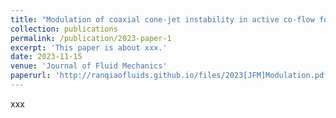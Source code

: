 ```yaml
---
title: "Modulation of coaxial cone-jet instability in active co-flow focusing"
collection: publications
permalink: /publication/2023-paper-1
excerpt: 'This paper is about xxx.'
date: 2023-11-15
venue: 'Journal of Fluid Mechanics'
paperurl: 'http://ranqiaofluids.github.io/files/2023[JFM]Modulation.pdf'
---
```

xxx
